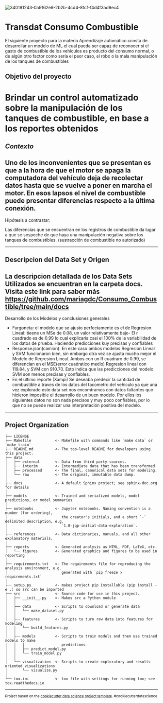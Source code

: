 

![340181243-0a9f62e9-2b2b-4cd4-8fcf-f4d4f3ad9ec4](https://github.com/user-attachments/assets/628b0a12-a8ec-4d30-bf61-bcda405b2607)


Transdat Consumo Combustible
==============================

El siguiente proyecto para la materia Aprendizaje automático consta de desarrollar un modelo de ML el cual pueda ser capaz de reconocer si el gasto de combustible de los vehículos es producto del consumo normal, o de algún otro factor como sería el peor caso, el robo o la mala manipulación de los tanques de combustibles

Objetivo del proyecto
------------------------------
Brindar un control automatizado sobre la manipulación de los tanques de
combustible, en base a los reportes obtenidos
=============================
*Contexto*
-----------------------------
Uno de los inconvenientes que se presentan es que a la hora de que el motor se apaga la
computadora del vehículo deja de recolectar datos hasta que se vuelve a poner en marcha el
motor. En esos lapsos el nivel de combustible puede presentar diferencias respecto a la última
conexión.
----------------------------
Hipótesis a contrastar:

Las diferencias que se encuentran en los registros de combustible da lugar a que se
sospeche de que haya una manipulación negativa sobre los tanques de combustibles.
(sustracción de combustible no autorizado)

------------------------------
Descripcion del Data Set y Origen 
-----------------------------
La descripcion detallada de los Data Sets Utilizados se encuentran en la carpeta docs. Visita este link para saber más https://github.com/mariagdc/Consumo_Combustible/tree/main/docs
-------------------------------
Desarrollo de los Modelos y conclusiones generales
* Furgoneta: el modelo que se ajusto perfectamente es el de Regresion Lineal: tieene un MSe de 0.08, un valor relativamente bajo- El r cuadrado es de 0.99 lo cual explicaria casi el 100% de la variabilidad de los datos de prueba. Haciendo predicciones kuy precisas y confiables
* Response.json(camion): En este caso ambos modelos Regresion Lineal y SVM funcionaron bien, sin embargo otra vez se ajusta mucho mejor el Modelo de Regresion Lineal. Ambos con un R cuadraro de  0.99, se diferencian en el MSE(error cuadratico medio) Regresion lineal con 119.84, y SVM con 910.70. Esto indica que las predicciones del modelo SVM son menos precisas y confiables.
* En el ultimo reporte (Xampi) Se deseaba predecir la cantidad de combustible a traves de los datos del tacometro del vehiculo ya que una vez explorado este data set nos encomtramos con datos faltantes que hicieron imposible el desarrollo de un buen modelo. Por ellos los siguientes datos no son nada precisos y muy poco confiables, por lo que no se puede realizar una interpretación positiva del modelo.   
--------------------------
Project Organization 
------------

    ├── LICENSE
    ├── Makefile           <- Makefile with commands like `make data` or `make train`
    ├── README.md          <- The top-level README for developers using this project.
    ├── data
    │   ├── external       <- Data from third party sources.
    │   ├── interim        <- Intermediate data that has been transformed.
    │   ├── processed      <- The final, canonical data sets for modeling.
    │   └── raw            <- The original, immutable data dump.
    │
    ├── docs               <- A default Sphinx project; see sphinx-doc.org for details
    │
    ├── models             <- Trained and serialized models, model predictions, or model summaries
    │
    ├── notebooks          <- Jupyter notebooks. Naming convention is a number (for ordering),
    │                         the creator's initials, and a short `-` delimited description, e.g.
    │                         `1.0-jqp-initial-data-exploration`.
    │
    ├── references         <- Data dictionaries, manuals, and all other explanatory materials.
    │
    ├── reports            <- Generated analysis as HTML, PDF, LaTeX, etc.
    │   └── figures        <- Generated graphics and figures to be used in reporting
    │
    ├── requirements.txt   <- The requirements file for reproducing the analysis environment, e.g.
    │                         generated with `pip freeze > requirements.txt`
    │
    ├── setup.py           <- makes project pip installable (pip install -e .) so src can be imported
    ├── src                <- Source code for use in this project.
    │   ├── __init__.py    <- Makes src a Python module
    │   │
    │   ├── data           <- Scripts to download or generate data
    │   │   └── make_dataset.py
    │   │
    │   ├── features       <- Scripts to turn raw data into features for modeling
    │   │   └── build_features.py
    │   │
    │   ├── models         <- Scripts to train models and then use trained models to make
    │   │   │                 predictions
    │   │   ├── predict_model.py
    │   │   └── train_model.py
    │   │
    │   └── visualization  <- Scripts to create exploratory and results oriented visualizations
    │       └── visualize.py
    │
    └── tox.ini            <- tox file with settings for running tox; see tox.readthedocs.io


--------

<p><small>Project based on the <a target="_blank" href="https://drivendata.github.io/cookiecutter-data-science/">cookiecutter data science project template</a>. #cookiecutterdatascience</small></p>
